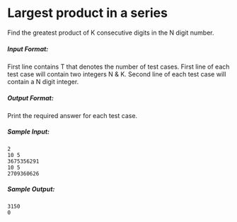 Largest product in a series
======
Find the greatest product of K consecutive digits in the N digit number.

##### Input Format:
First line contains T that denotes the number of test cases.
First line of each test case will contain two integers N & K.
Second line of each test case will contain a N digit integer.

##### Output Format:
Print the required answer for each test case.

##### Sample Input:
```
2
10 5
3675356291
10 5
2709360626
```

##### Sample Output:
```
3150
0
```

